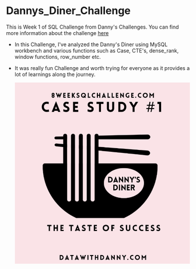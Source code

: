 # Dannys_Diner_Challenge
This is Week 1 of SQL Challenge from Danny's Challenges. You can find more information about the challenge [here](https://8weeksqlchallenge.com/case-study-1/)
- In this Challenge, I've analyzed the Danny's Diner using MySQL workbench and various functions such as  Case, CTE's, dense_rank, window functions, row_number etc.
- It was really fun Challenge and worth trying for everyone as it provides a lot of learnings along the journey. 
 
   ![Dannys_Diner](Dannys_Diner_Image.png)

